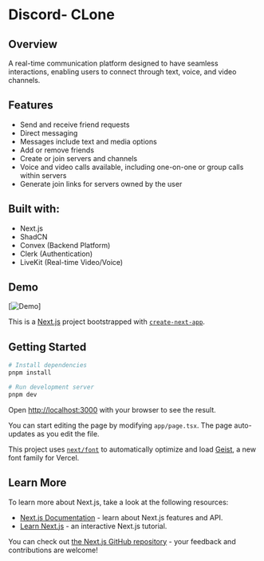 # Discord- CLone

## Overview

A real-time communication platform designed to have seamless interactions, enabling users to connect through text, voice, and video channels.

## Features

- Send and receive friend requests
- Direct messaging
- Messages include text and media options
- Add or remove friends
- Create or join servers and channels
- Voice and video calls available, including one-on-one or group calls within servers
- Generate join links for servers owned by the user

## Built with:

- Next.js
- ShadCN
- Convex (Backend Platform)
- Clerk (Authentication)
- LiveKit (Real-time Video/Voice)

## Demo

[![Demo](https://youtu.be/vGR05puDJio)]

This is a [Next.js](https://nextjs.org) project bootstrapped with [`create-next-app`](https://nextjs.org/docs/app/api-reference/cli/create-next-app).

## Getting Started

```bash
# Install dependencies
pnpm install

# Run development server
pnpm dev
```

Open [http://localhost:3000](http://localhost:3000) with your browser to see the result.

You can start editing the page by modifying `app/page.tsx`. The page auto-updates as you edit the file.

This project uses [`next/font`](https://nextjs.org/docs/app/building-your-application/optimizing/fonts) to automatically optimize and load [Geist](https://vercel.com/font), a new font family for Vercel.

## Learn More

To learn more about Next.js, take a look at the following resources:

- [Next.js Documentation](https://nextjs.org/docs) - learn about Next.js features and API.
- [Learn Next.js](https://nextjs.org/learn) - an interactive Next.js tutorial.

You can check out [the Next.js GitHub repository](https://github.com/vercel/next.js) - your feedback and contributions are welcome!
